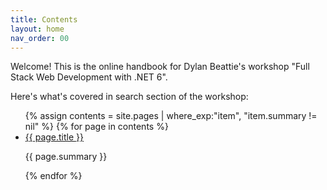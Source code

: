```yaml
---
title: Contents
layout: home
nav_order: 00
---
```

Welcome! This is the online handbook for Dylan Beattie's workshop "Full Stack Web Development with .NET 6".

Here's what's covered in search section of the workshop:

<ul id="index-nav">
    {% assign contents = site.pages | where_exp:"item", "item.summary != nil" %}
    {% for page in contents %}
    <li>
        <a href="{{ page.url | relative_url }}">{{ page.title }}</a>
        <p>{{ page.summary }}</p>
    </li>
    {% endfor %}
</ul>
